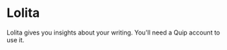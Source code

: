 Lolita
======

Lolita gives you insights about your writing.  You'll need a Quip account to use it. 
